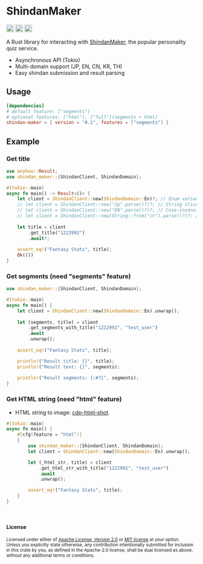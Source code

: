 # ShindanMaker

[<img alt="github" src="https://img.shields.io/badge/github-araea/shindan_maker-8da0cb?style=for-the-badge&labelColor=555555&logo=github" height="20">](https://github.com/araea/shindan-maker)
[<img alt="crates.io" src="https://img.shields.io/crates/v/shindan-maker.svg?style=for-the-badge&color=fc8d62&logo=rust" height="20">](https://crates.io/crates/shindan-maker)
[<img alt="docs.rs" src="https://img.shields.io/badge/docs.rs-shindan_maker-66c2a5?style=for-the-badge&labelColor=555555&logo=docs.rs" height="20">](https://docs.rs/shindan-maker)

A Rust library for interacting with [ShindanMaker](https://en.shindanmaker.com/), the popular personality quiz service.

- Asynchronous API (Tokio)
- Multi-domain support (JP, EN, CN, KR, TH)
- Easy shindan submission and result parsing

## Usage

```toml
[dependencies]
# default feature: ["segments"]
# optional features: ["html"], ["full"](segments + html)
shindan-maker = { version = "0.1", features = ["segments"] }
```

## Example

### Get title

```rust
use anyhow::Result;
use shindan_maker::{ShindanClient, ShindanDomain};

#[tokio::main]
async fn main() -> Result<()> {
    let client = ShindanClient::new(ShindanDomain::En)?; // Enum variant
    // let client = ShindanClient::new("Jp".parse()?)?; // String slice
    // let client = ShindanClient::new("EN".parse()?)?; // Case-insensitive
    // let client = ShindanClient::new(String::from("cn").parse()?)?; // String
    
    let title = client
        .get_title("1222992")
        .await?;
    
    assert_eq!("Fantasy Stats", title);
    Ok(())
}
```

### Get segments (need "segments" feature)

```rust
use shindan_maker::{ShindanClient, ShindanDomain};

#[tokio::main]
async fn main() {
    let client = ShindanClient::new(ShindanDomain::En).unwrap();
    
    let (segments, title) = client
        .get_segments_with_title("1222992", "test_user")
        .await
        .unwrap();
    
    assert_eq!("Fantasy Stats", title);

    println!("Result title: {}", title);
    println!("Result text: {}", segments);
    
    println!("Result segments: {:#?}", segments);
}
```

### Get HTML string (need "html" feature)

- HTML string to image: [cdp-html-shot](https://crates.io/crates/cdp-html-shot).

```rust
#[tokio::main]
async fn main() {
    #[cfg(feature = "html")]
    {
        use shindan_maker::{ShindanClient, ShindanDomain};
        let client = ShindanClient::new(ShindanDomain::En).unwrap();

        let (_html_str, title) = client
            .get_html_str_with_title("1222992", "test_user")
            .await
            .unwrap();

        assert_eq!("Fantasy Stats", title);
    }
}
```

<br>

#### License

<sup>
Licensed under either of <a href="LICENSE-APACHE">Apache License, Version
2.0</a> or <a href="LICENSE-MIT">MIT license</a> at your option.
</sup>

<br>

<sub>
Unless you explicitly state otherwise, any contribution intentionally submitted
for inclusion in this crate by you, as defined in the Apache-2.0 license, shall
be dual licensed as above, without any additional terms or conditions.
</sub>


